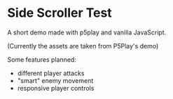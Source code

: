 # Side Scroller Test
A short demo made with p5play and vanilla JavaScript.

(Currently the assets are taken from P5Play's demo)

Some features planned:
- different player attacks
- "smart" enemy movement
- responsive player controls
